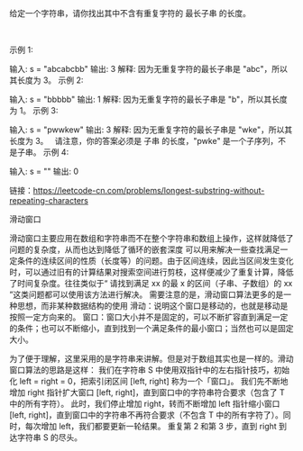给定一个字符串，请你找出其中不含有重复字符的 最长子串 的长度。

 

示例 1:

输入: s = "abcabcbb"
输出: 3 
解释: 因为无重复字符的最长子串是 "abc"，所以其长度为 3。
示例 2:

输入: s = "bbbbb"
输出: 1
解释: 因为无重复字符的最长子串是 "b"，所以其长度为 1。
示例 3:

输入: s = "pwwkew"
输出: 3
解释: 因为无重复字符的最长子串是 "wke"，所以其长度为 3。
     请注意，你的答案必须是 子串 的长度，"pwke" 是一个子序列，不是子串。
示例 4:

输入: s = ""
输出: 0

链接：https://leetcode-cn.com/problems/longest-substring-without-repeating-characters

滑动窗口

滑动窗口主要应用在数组和字符串而不在整个字符串和数组上操作，这样就降低了问题的复杂度，从而也达到降低了循环的嵌套深度
可以用来解决一些查找满足一定条件的连续区间的性质（长度等）的问题。由于区间连续，因此当区间发生变化时，可以通过旧有的计算结果对搜索空间进行剪枝，这样便减少了重复计算，降低了时间复杂度。往往类似于“ 请找到满足 xx 的最 x 的区间（子串、子数组）的 xx ”这类问题都可以使用该方法进行解决。
需要注意的是，滑动窗口算法更多的是一种思想，而非某种数据结构的使用
滑动：说明这个窗口是移动的，也就是移动是按照一定方向来的。
窗口：窗口大小并不是固定的，可以不断扩容直到满足一定的条件；也可以不断缩小，直到找到一个满足条件的最小窗口；当然也可以是固定大小。

为了便于理解，这里采用的是字符串来讲解。但是对于数组其实也是一样的。滑动窗口算法的思路是这样：
我们在字符串 S 中使用双指针中的左右指针技巧，初始化 left = right = 0，把索引闭区间 [left, right] 称为一个「窗口」。
我们先不断地增加 right 指针扩大窗口 [left, right]，直到窗口中的字符串符合要求（包含了 T 中的所有字符）。
此时，我们停止增加 right，转而不断增加 left 指针缩小窗口 [left, right]，直到窗口中的字符串不再符合要求（不包含 T 中的所有字符了）。同时，每次增加 left，我们都要更新一轮结果。
重复第 2 和第 3 步，直到 right 到达字符串 S 的尽头。